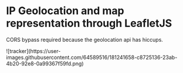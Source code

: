 <h1>IP Geolocation and map representation through LeafletJS</h1>
<p>CORS bypass required because the geolocation api has hiccups.</p>
![tracker](https://user-images.githubusercontent.com/64589516/181241658-c8725136-23ab-4b20-92e8-0a99367f59fd.png)
